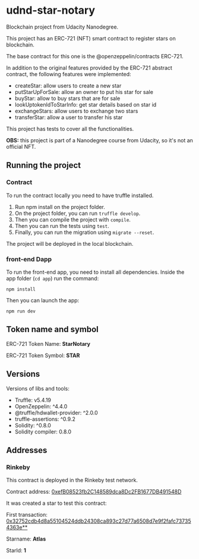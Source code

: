 # udnd-star-notary

Blockchain project from Udacity Nanodegree.

This project has an ERC-721 (NFT) smart contract to register stars on blockchain.

The base contract for this one is the @openzeppelin/contracts ERC-721.

In addition to the original features provided by the ERC-721 abstract contract, the 
following features were implemented:

- createStar: allow users to create a new star
- putStarUpForSale: allow an owner to put his star for sale
- buyStar: allow to buy stars that are for sale
- lookUptokenIdToStarInfo: get star details based on star id
- exchangeStars: allow users to exchange two stars
- transferStar: allow a user to transfer his star

This project has tests to cover all the functionalities.

**OBS:** this project is part of a Nanodegree course from Udacity, so it's not an official NFT.

## Running the project

### Contract

To run the contract locally you need to have truffle installed.

1. Run npm install on the project folder.
2. On the project folder, you can run `truffle develop`.
3. Then you can compile the project with `compile`.
4. Then you can run the tests using `test`.
5. Finally, you can run the migration using `migrate --reset`.

The project will be deployed in the local blockchain.

### front-end Dapp

To run the front-end app, you need to install all dependencies. Inside the app folder (`cd app`) run the command:

```
npm install
```

Then you can launch the app:

```
npm run dev
```

## Token name and symbol

ERC-721 Token Name: **StarNotary**

ERC-721 Token Symbol: **STAR**

## Versions

Versions of libs and tools:

- Truffle: v5.4.19
- OpenZeppelin: ^4.4.0
- @truffle/hdwallet-provider: ^2.0.0
- truffle-assertions: ^0.9.2
- Solidity: ^0.8.0
- Solidity compiler: 0.8.0

## Addresses

### Rinkeby

This contract is deployed in the Rinkeby test network.

Contract address: [0xefB08523fb2C148589dca8Dc2FB1677DB491548D](https://rinkeby.etherscan.io/address/0xefB08523fb2C148589dca8Dc2FB1677DB491548D)

It was created a star to test this contract:

First transaction: [0x32752cdb4d8a55104524ddb24308ca893c27d77a6508d7e9f2fafc737354363e**](https://rinkeby.etherscan.io/tx/0x32752cdb4d8a55104524ddb24308ca893c27d77a6508d7e9f2fafc737354363e)

Starname: **Atlas**

StarId: **1**
